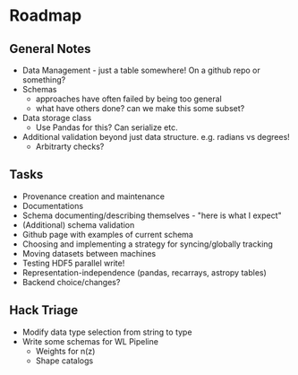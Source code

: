 Roadmap
=======

General Notes
-------------

* Data Management - just a table somewhere! On a github repo or something?
* Schemas 
    - approaches have often failed by being too general
    - what have others done? can we make this some subset?
* Data storage class
    - Use Pandas for this?  Can serialize etc.
* Additional validation beyond just data structure.  e.g. radians vs degrees!
    - Arbitrarty checks?


Tasks
-----

* Provenance creation and maintenance
* Documentations
* Schema documenting/describing themselves - "here is what I expect"
* (Additional) schema validation
* Github page with examples of current schema
* Choosing and implementing a strategy for syncing/globally tracking
* Moving datasets between machines
* Testing HDF5 parallel write!
* Representation-independence (pandas, recarrays, astropy tables)
* Backend choice/changes?


Hack Triage
------------

- Modify data type selection from string to type
- Write some schemas for WL Pipeline
    - Weights for n(z)
    - Shape catalogs

